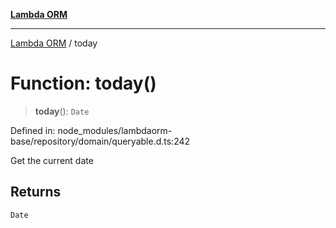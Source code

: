 [**Lambda ORM**](../README.md)

***

[Lambda ORM](../README.md) / today

# Function: today()

> **today**(): `Date`

Defined in: node\_modules/lambdaorm-base/repository/domain/queryable.d.ts:242

Get the current date

## Returns

`Date`
